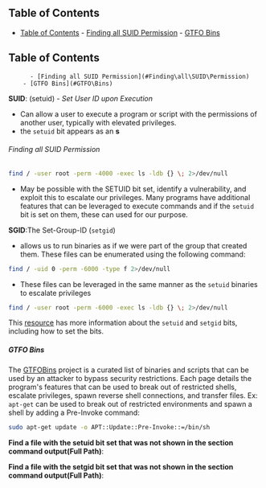 ## Table of Contents

  - [Table of Contents](#Table\of\Contents)
          - [Finding all SUID Permission](#Finding\all\SUID\Permission)
        - [GTFO Bins](#GTFO\Bins)

## Table of Contents

          - [Finding all SUID Permission](#Finding\all\SUID\Permission)
        - [GTFO Bins](#GTFO\Bins)

**SUID**: (setuid) - *Set User ID upon Execution*
- Can allow a user to execute a program or script with the permissions of another user, typically with elevated privileges. 
- the `setuid` bit appears as an **s**

###### Finding all SUID Permission
```bash
find / -user root -perm -4000 -exec ls -ldb {} \; 2>/dev/null
```
- May be possible with the SETUID bit set, identify a vulnerability, and exploit this to escalate our privileges. Many programs have additional features that can be leveraged to execute commands and if the `setuid` bit is set on them, these can used for our purpose.

**SGID**:The Set-Group-ID (`setgid`)
- allows us to run binaries as if we were part of the group that created them. These files can be enumerated using the following command:
```bash
find / -uid 0 -perm -6000 -type f 2>/dev/null
```
- These files can be leveraged in the same manner as the `setuid` binaries to escalate privileges

```bash
find / -user root -perm -6000 -exec ls -ldb {} \; 2>/dev/null
```
This [resource](https://linuxconfig.org/how-to-use-special-permissions-the-setuid-setgid-and-sticky-bits) has more information about the `setuid` and `setgid` bits, including how to set the bits.

##### GTFO Bins
The [GTFOBins](https://gtfobins.github.io) project is a curated list of binaries and scripts that can be used by an attacker to bypass security restrictions. Each page details the program's features that can be used to break out of restricted shells, escalate privileges, spawn reverse shell connections, and transfer files.
Ex: `apt-get` can be used to break out of restricted environments and spawn a shell by adding a Pre-Invoke command:
```bash
sudo apt-get update -o APT::Update::Pre-Invoke::=/bin/sh
```

**Find a file with the setuid bit set that was not shown in the section command output(Full Path)**:


**Find a file with the setgid bit set that was not shown in the section command output(Full Path)**:









